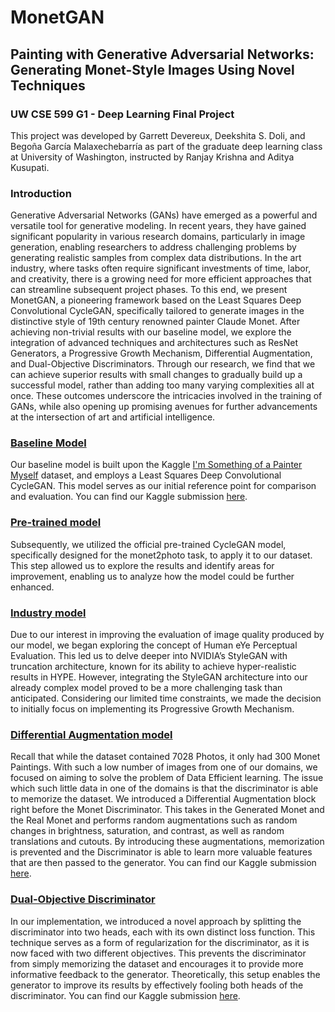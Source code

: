 # MonetGAN 
## Painting with Generative Adversarial Networks: Generating Monet-Style Images Using Novel Techniques
### UW CSE 599 G1 - Deep Learning Final Project
This project was developed by Garrett Devereux, Deekshita S. Doli, and Begoña García Malaxechebarría as part of the graduate deep learning class at University of Washington, instructed by Ranjay Krishna and Aditya Kusupati.

### Introduction
Generative Adversarial Networks (GANs) have emerged as a powerful and versatile tool for generative modeling. In recent years, they have gained significant popularity in various research domains, particularly in image generation, enabling researchers to address challenging problems by generating realistic samples from complex data distributions. In the art industry, where tasks often require significant investments of time, labor, and creativity, there is a growing need for more efficient approaches that can streamline subsequent project phases. To this end, we present MonetGAN, a pioneering framework based on the Least Squares Deep Convolutional CycleGAN, specifically tailored to generate images in the distinctive style of 19th century renowned painter Claude Monet. After achieving non-trivial results with our baseline model, we explore the integration of advanced techniques and architectures such as ResNet Generators, a Progressive Growth Mechanism, Differential Augmentation, and Dual-Objective Discriminators. Through our research, we find that we can achieve superior results with small changes to gradually build up a successful model, rather than adding too many varying complexities all at once. These outcomes underscore the intricacies involved in the training of GANs, while also opening up promising avenues for further advancements at the intersection of art and artificial intelligence.

### [Baseline Model]()
Our baseline model is built upon the Kaggle [I'm Something of a Painter Myself](https://www.kaggle.com/competitions/gan-getting-started) dataset, and employs a Least Squares Deep Convolutional CycleGAN. This model serves as our initial reference point for comparison and evaluation. You can find our Kaggle submission [here](https://www.kaggle.com/code/garrettdevereux/uw-deep-learning-monetganv1).

### [Pre-trained model]()
Subsequently, we utilized the official pre-trained CycleGAN model, specifically designed for the monet2photo task, to apply it to our dataset. This step allowed us to explore the results and identify areas for improvement, enabling us to analyze how the model could be further enhanced.

### [Industry model]()
Due to our interest in improving the evaluation of image quality produced by our model, we began exploring the concept of Human eYe Perceptual Evaluation. This led us to delve deeper into NVIDIA’s StyleGAN with truncation architecture, known for its ability to achieve hyper-realistic results in HYPE. However, integrating the StyleGAN architecture into our already complex model proved to be a more challenging task than anticipated. Considering our limited time constraints, we made the decision to initially focus on implementing its Progressive Growth Mechanism. 

### [Differential Augmentation model]()
Recall that while the dataset contained 7028 Photos, it only had 300 Monet Paintings. With such a low number of images from one of our domains, we focused on aiming to solve the problem of Data Efficient learning. The issue which such little data in one of the domains is that the discriminator is able to memorize the dataset. We introduced a Differential Augmentation block right before the Monet Discriminator. This takes in the Generated Monet and the Real Monet and performs random augmentations such as random changes in brightness, saturation, and contrast, as well as random translations and cutouts. By introducing these augmentations, memorization is prevented and the Discriminator is able to learn more valuable features that are then passed to the generator. You can find our Kaggle submission [here](https://www.kaggle.com/code/garrettdevereux/uw-deep-learning-diffaug-dc-cyclegan).

### [Dual-Objective Discriminator]()
In our implementation, we introduced a novel approach by splitting the discriminator into two heads, each with its own distinct loss function. This technique serves as a form of regularization for the discriminator, as it is now faced with two different objectives. This prevents the discriminator from simply memorizing the dataset and encourages it to provide more informative feedback to the generator. Theoretically, this setup enables the generator to improve its results by effectively fooling both heads of the discriminator. You can find our Kaggle submission [here](https://www.kaggle.com/code/garrettdevereux/uw-dc-d2cyclegan).
